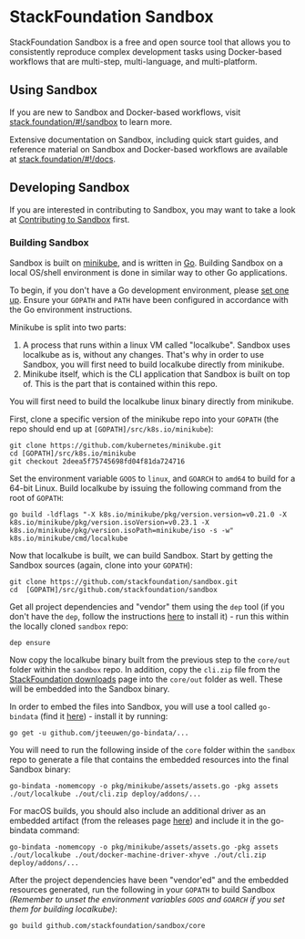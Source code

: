# StackFoundation Sandbox

StackFoundation Sandbox is a free and open source tool that allows you to consistently reproduce complex development tasks using Docker-based workflows that are multi-step, multi-language, and multi-platform.

## Using Sandbox

If you are new to Sandbox and Docker-based workflows, visit [stack.foundation/#!/sandbox](https://stack.foundation/#!/sandbox) to learn more.

Extensive documentation on Sandbox, including quick start guides, and reference material on Sandbox and Docker-based workflows are available at [stack.foundation/#!/docs](https://stack.foundation/#!/docs). 

## Developing Sandbox

If you are interested in contributing to Sandbox, you may want to take a look at [Contributing to Sandbox](CONTRIBUTING.md) first.

### Building Sandbox

Sandbox is built on [minikube](https://github.com/kubernetes/minikube), and is written in [Go](http://golang.org/). Building Sandbox on a local OS/shell environment is done in similar way to other Go applications.

To begin, if you don't have a Go development environment, please [set one up](http://golang.org/doc/code.html). Ensure your `GOPATH` and `PATH` have been configured in accordance with the Go environment instructions.

Minikube is split into two parts: 
1) A process that runs within a linux VM called "localkube". Sandbox uses localkube as is, without any changes. That's why in order to use Sandbox, you will first need to build localkube directly from minikube.
2) Minikube itself, which is the CLI application that Sandbox is built on top of. This is the part that is contained within this repo.

You will first need to build the localkube linux binary directly from minikube.

First, clone a specific version of the minikube repo into your `GOPATH` (the repo should end up at `[GOPATH]/src/k8s.io/minikube`):

```
git clone https://github.com/kubernetes/minikube.git
cd [GOPATH]/src/k8s.io/minikube
git checkout 2deea5f75745698fd04f81da724716
```

Set the environment variable `GOOS` to `linux`, and `GOARCH` to `amd64` to build for a 64-bit Linux.
Build localkube by issuing the following command from the root of `GOPATH`:

```
go build -ldflags "-X k8s.io/minikube/pkg/version.version=v0.21.0 -X k8s.io/minikube/pkg/version.isoVersion=v0.23.1 -X k8s.io/minikube/pkg/version.isoPath=minikube/iso -s -w" k8s.io/minikube/cmd/localkube
```

Now that localkube is built, we can build Sandbox. Start by getting the Sandbox sources (again, clone into your `GOPATH`):
```
git clone https://github.com/stackfoundation/sandbox.git
cd  [GOPATH]/src/github.com/stackfoundation/sandbox
```
Get all project dependencies and "vendor" them using the `dep` tool (if you don't have the `dep`, follow the instructions [here](https://github.com/golang/dep) to install it) - run this within the locally cloned `sandbox` repo:

```
dep ensure
```

Now copy the localkube binary built from the previous step to the `core/out` folder within the `sandbox` repo. In addition, copy the `cli.zip` file from the [StackFoundation downloads](https://stack.foundation/#!/downloads) page into the `core/out` folder as well. These will be embedded into the Sandbox binary.

In order to embed the files into Sandbox, you will use a tool called `go-bindata` (find it [here](https://github.com/jteeuwen/go-bindata)) - install it by running:

```
go get -u github.com/jteeuwen/go-bindata/...
```

You will need to run the following inside of the `core` folder within the `sandbox` repo to generate a file that contains the embedded resources into the final Sandbox binary:

```
go-bindata -nomemcopy -o pkg/minikube/assets/assets.go -pkg assets ./out/localkube ./out/cli.zip deploy/addons/...
```

For macOS builds, you should also include an additional driver as an embedded artifact (from the releases page [here](https://github.com/zchee/docker-machine-driver-xhyve/releases)) and include it in the go-bindata command:

```
go-bindata -nomemcopy -o pkg/minikube/assets/assets.go -pkg assets ./out/localkube ./out/docker-machine-driver-xhyve ./out/cli.zip deploy/addons/...
```

After the project dependencies have been "vendor'ed" and the embedded resources generated, run the following in your `GOPATH` to build Sandbox _(Remember to unset the environment variables `GOOS` and `GOARCH` if you set them for building localkube)_:

```
go build github.com/stackfoundation/sandbox/core
```



